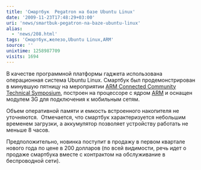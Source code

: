 ```yaml
---
title: 'Смартбук  Pegatron на базе Ubuntu Linux'
date: '2009-11-23T17:48:29+03:00'
uri: 'news/smartbuk-pegatron-na-baze-ubuntu-linux'
alias: 
  - 'news/208.html'
tags: 'Смартбук,железо,Ubuntu Linux,ARM'
source: ''
unixtime: 1258987709
visits: 1694
---
```

В качестве программной платформы гаджета использована операционная система Ubuntu Linux. Смартбук был продемонстрирован в минувшую пятницу на мероприятии [ARM Connected Community Technical Symposium](http://www.arm.com/events/), построен на процессоре с ядром [ARM](http://www.arm.com/) и оснащен модулем 3G для подключения к мобильным сетям.

Объем оперативной памяти и емкость встроенного накопителя не уточняются.  Отмечается, что смартбук характеризуется небольшим временем загрузки, а аккумулятор позволяет устройству работать не меньше 8 часов.

Предположительно, новинка поступит в продажу в первом квартале нового года по цене в 200 долларов (по всей видимости, речь идет о продаже смартбука вместе с контрактом на обслуживание в беспроводной сети).
